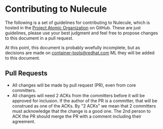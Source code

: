 # Contributing to Nulecule

The following is a set of guidelines for contributing to Nulecule,
which is hosted in the [Project Atomic Organization](https://github.com/projectatomic) on GitHub.
These are just guidelines, please use your best judgment and feel free to
propose changes to this document in a pull request.

At this point, this document is probably woefully incomplete, but as decisions are made on [container-tools@redhat.com](https://www.redhat.com/mailman/listinfo/container-tools) ML they will be added to this document. 

## Pull Requests

* All changes will be made by pull request (PR), even from core committers. 
* All changes will need 2 ACKs from the committers before it will be approved for inclusion. If the author of the PR is a committer, that will be construed as one of the ACKs. By "2 ACKs" we mean that 2 committers must acknowledge that the change is a good one. The 2nd person to ACK the PR should merge the PR with a comment including their agreement.
